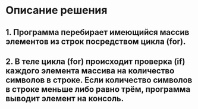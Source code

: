 # Описание решения
## 1. Программа перебирает имеющийся массив элементов из строк посредством цикла (for).
## 2. В теле цикла (for) происходит проверка (if) каждого элемента массива на количество символов в строке. Если количество символов в строке меньше либо равно трём, программа выводит элемент на консоль.    